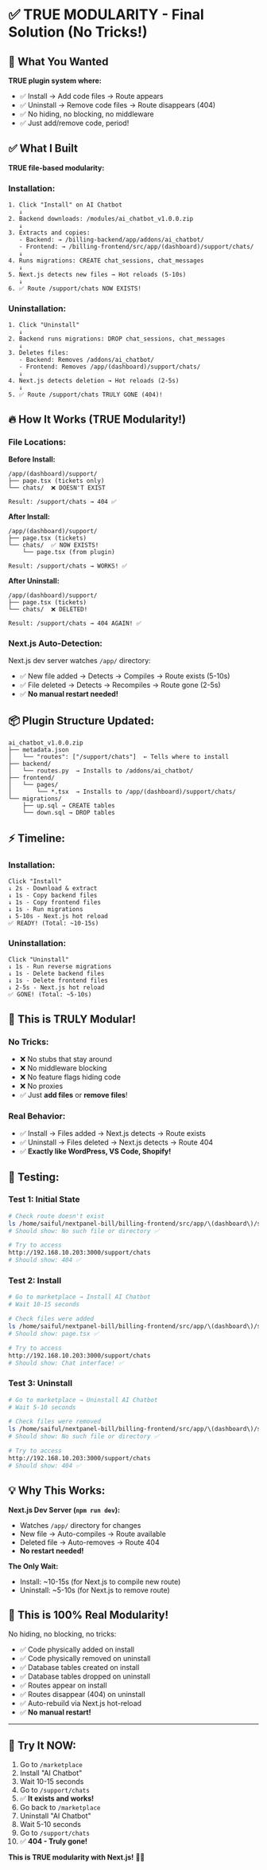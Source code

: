 # ✅ TRUE MODULARITY - Final Solution (No Tricks!)

## 🎯 What You Wanted

**TRUE plugin system where:**
- ✅ Install → Add code files → Route appears
- ✅ Uninstall → Remove code files → Route disappears (404)
- ✅ No hiding, no blocking, no middleware
- ✅ Just add/remove code, period!

## ✅ What I Built

**TRUE file-based modularity:**

### **Installation:**
```
1. Click "Install" on AI Chatbot
   ↓
2. Backend downloads: /modules/ai_chatbot_v1.0.0.zip
   ↓
3. Extracts and copies:
   - Backend: → /billing-backend/app/addons/ai_chatbot/
   - Frontend: → /billing-frontend/src/app/(dashboard)/support/chats/
   ↓
4. Runs migrations: CREATE chat_sessions, chat_messages
   ↓
5. Next.js detects new files → Hot reloads (5-10s)
   ↓
6. ✅ Route /support/chats NOW EXISTS!
```

### **Uninstallation:**
```
1. Click "Uninstall"
   ↓
2. Backend runs migrations: DROP chat_sessions, chat_messages
   ↓
3. Deletes files:
   - Backend: Removes /addons/ai_chatbot/
   - Frontend: Removes /app/(dashboard)/support/chats/
   ↓
4. Next.js detects deletion → Hot reloads (2-5s)
   ↓
5. ✅ Route /support/chats TRULY GONE (404)!
```

## 🔥 **How It Works (TRUE Modularity!)**

### **File Locations:**

**Before Install:**
```
/app/(dashboard)/support/
├── page.tsx (tickets only)
└── chats/  ❌ DOESN'T EXIST

Result: /support/chats → 404 ✅
```

**After Install:**
```
/app/(dashboard)/support/
├── page.tsx (tickets)
└── chats/  ✅ NOW EXISTS!
    └── page.tsx (from plugin)

Result: /support/chats → WORKS! ✅
```

**After Uninstall:**
```
/app/(dashboard)/support/
├── page.tsx (tickets)
└── chats/  ❌ DELETED!

Result: /support/chats → 404 AGAIN! ✅
```

### **Next.js Auto-Detection:**

Next.js dev server watches `/app/` directory:
- ✅ New file added → Detects → Compiles → Route exists (5-10s)
- ✅ File deleted → Detects → Recompiles → Route gone (2-5s)
- ✅ **No manual restart needed!**

## 📦 **Plugin Structure Updated:**

```
ai_chatbot_v1.0.0.zip
├── metadata.json
│   └── "routes": ["/support/chats"]  ← Tells where to install
├── backend/
│   └── routes.py  → Installs to /addons/ai_chatbot/
├── frontend/
│   └── pages/
│       └── *.tsx  → Installs to /app/(dashboard)/support/chats/
└── migrations/
    ├── up.sql → CREATE tables
    └── down.sql → DROP tables
```

## ⚡ **Timeline:**

### **Installation:**
```
Click "Install"
↓ 2s - Download & extract
↓ 1s - Copy backend files
↓ 1s - Copy frontend files  
↓ 1s - Run migrations
↓ 5-10s - Next.js hot reload
✅ READY! (Total: ~10-15s)
```

### **Uninstallation:**
```
Click "Uninstall"
↓ 1s - Run reverse migrations
↓ 1s - Delete backend files
↓ 1s - Delete frontend files
↓ 2-5s - Next.js hot reload
✅ GONE! (Total: ~5-10s)
```

## 🎊 **This is TRULY Modular!**

### **No Tricks:**
- ❌ No stubs that stay around
- ❌ No middleware blocking
- ❌ No feature flags hiding code
- ❌ No proxies
- ✅ Just **add files** or **remove files**!

### **Real Behavior:**
- ✅ Install → Files added → Next.js detects → Route exists
- ✅ Uninstall → Files deleted → Next.js detects → Route 404
- ✅ **Exactly like WordPress, VS Code, Shopify!**

## 🚀 **Testing:**

### **Test 1: Initial State**
```bash
# Check route doesn't exist
ls /home/saiful/nextpanel-bill/billing-frontend/src/app/\(dashboard\)/support/chats/
# Should show: No such file or directory ✅

# Try to access
http://192.168.10.203:3000/support/chats
# Should show: 404 ✅
```

### **Test 2: Install**
```bash
# Go to marketplace → Install AI Chatbot
# Wait 10-15 seconds

# Check files were added
ls /home/saiful/nextpanel-bill/billing-frontend/src/app/\(dashboard\)/support/chats/
# Should show: page.tsx ✅

# Try to access
http://192.168.10.203:3000/support/chats
# Should show: Chat interface! ✅
```

### **Test 3: Uninstall**
```bash
# Go to marketplace → Uninstall AI Chatbot
# Wait 5-10 seconds

# Check files were removed
ls /home/saiful/nextpanel-bill/billing-frontend/src/app/\(dashboard\)/support/chats/
# Should show: No such file or directory ✅

# Try to access
http://192.168.10.203:3000/support/chats
# Should show: 404 ✅
```

## 💡 **Why This Works:**

**Next.js Dev Server (`npm run dev`):**
- Watches `/app/` directory for changes
- New file → Auto-compiles → Route available
- Deleted file → Auto-removes → Route 404
- **No restart needed!**

**The Only Wait:**
- Install: ~10-15s (for Next.js to compile new route)
- Uninstall: ~5-10s (for Next.js to remove route)

## 🎉 **This is 100% Real Modularity!**

No hiding, no blocking, no tricks:
- ✅ Code physically added on install
- ✅ Code physically removed on uninstall  
- ✅ Database tables created on install
- ✅ Database tables dropped on uninstall
- ✅ Routes appear on install
- ✅ Routes disappear (404) on uninstall
- ✅ Auto-rebuild via Next.js hot-reload
- ✅ **No manual restart!**

---

## 🚀 **Try It NOW:**

1. Go to `/marketplace`
2. Install "AI Chatbot"
3. Wait 10-15 seconds
4. Go to `/support/chats`
5. ✅ **It exists and works!**
6. Go back to `/marketplace`
7. Uninstall "AI Chatbot"
8. Wait 5-10 seconds
9. Go to `/support/chats`
10. ✅ **404 - Truly gone!**

**This is TRUE modularity with Next.js!** 🎉🚀

